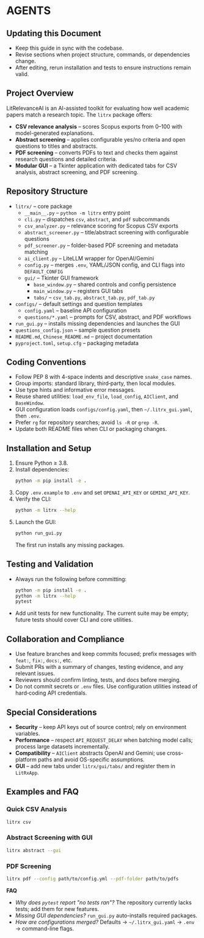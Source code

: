 # AGENTS

## Updating this Document
- Keep this guide in sync with the codebase.
- Revise sections when project structure, commands, or dependencies change.
- After editing, rerun installation and tests to ensure instructions remain valid.

## Project Overview
LitRelevanceAI is an AI-assisted toolkit for evaluating how well academic papers match a research topic. The `litrx` package offers:
- **CSV relevance analysis** – scores Scopus exports from 0–100 with model-generated explanations.
- **Abstract screening** – applies configurable yes/no criteria and open questions to titles and abstracts.
- **PDF screening** – converts PDFs to text and checks them against research questions and detailed criteria.
- **Modular GUI** – a Tkinter application with dedicated tabs for CSV analysis, abstract screening, and PDF screening.

## Repository Structure
- `litrx/` – core package
  - `__main__.py` – `python -m litrx` entry point
  - `cli.py` – dispatches `csv`, `abstract`, and `pdf` subcommands
  - `csv_analyzer.py` – relevance scoring for Scopus CSV exports
  - `abstract_screener.py` – title/abstract screening with configurable questions
  - `pdf_screener.py` – folder-based PDF screening and metadata matching
  - `ai_client.py` – LiteLLM wrapper for OpenAI/Gemini
  - `config.py` – merges `.env`, YAML/JSON config, and CLI flags into `DEFAULT_CONFIG`
  - `gui/` – Tkinter GUI framework
    - `base_window.py` – shared controls and config persistence
    - `main_window.py` – registers GUI tabs
    - `tabs/` – `csv_tab.py`, `abstract_tab.py`, `pdf_tab.py`
- `configs/` – default settings and question templates
  - `config.yaml` – baseline API configuration
  - `questions/*.yaml` – prompts for CSV, abstract, and PDF workflows
- `run_gui.py` – installs missing dependencies and launches the GUI
- `questions_config.json` – sample question presets
- `README.md`, `Chinese_README.md` – project documentation
- `pyproject.toml`, `setup.cfg` – packaging metadata

## Coding Conventions
- Follow PEP 8 with 4-space indents and descriptive `snake_case` names.
- Group imports: standard library, third‑party, then local modules.
- Use type hints and informative error messages.
- Reuse shared utilities: `load_env_file`, `load_config`, `AIClient`, and `BaseWindow`.
- GUI configuration loads `configs/config.yaml`, then `~/.litrx_gui.yaml`, then `.env`.
- Prefer `rg` for repository searches; avoid `ls -R` or `grep -R`.
- Update both README files when CLI or packaging changes.

## Installation and Setup
1. Ensure Python ≥ 3.8.
2. Install dependencies:
   ```bash
   python -m pip install -e .
   ```
3. Copy `.env.example` to `.env` and set `OPENAI_API_KEY` or `GEMINI_API_KEY`.
4. Verify the CLI:
   ```bash
   python -m litrx --help
   ```
5. Launch the GUI:
   ```bash
   python run_gui.py
   ```
   The first run installs any missing packages.

## Testing and Validation
- Always run the following before committing:
  ```bash
  python -m pip install -e .
  python -m litrx --help
  pytest
  ```
- Add unit tests for new functionality. The current suite may be empty; future tests should cover CLI and core utilities.

## Collaboration and Compliance
- Use feature branches and keep commits focused; prefix messages with `feat:`, `fix:`, `docs:`, etc.
- Submit PRs with a summary of changes, testing evidence, and any relevant issues.
- Reviewers should confirm linting, tests, and docs before merging.
- Do not commit secrets or `.env` files. Use configuration utilities instead of hard‑coding API credentials.

## Special Considerations
- **Security** – keep API keys out of source control; rely on environment variables.
- **Performance** – respect `API_REQUEST_DELAY` when batching model calls; process large datasets incrementally.
- **Compatibility** – `AIClient` abstracts OpenAI and Gemini; use cross-platform paths and avoid OS-specific assumptions.
- **GUI** – add new tabs under `litrx/gui/tabs/` and register them in `LitRxApp`.

## Examples and FAQ
### Quick CSV Analysis
```bash
litrx csv
```
### Abstract Screening with GUI
```bash
litrx abstract --gui
```
### PDF Screening
```bash
litrx pdf --config path/to/config.yml --pdf-folder path/to/pdfs
```
**FAQ**
- *Why does `pytest` report "no tests ran"?* The repository currently lacks tests; add them for new features.
- *Missing GUI dependencies?* `run_gui.py` auto-installs required packages.
- *How are configurations merged?* Defaults → `~/.litrx_gui.yaml` → `.env` → command-line flags.
